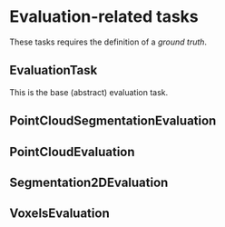 Evaluation-related tasks
===

These tasks requires the definition of a *ground truth*.

## EvaluationTask

This is the base (abstract) evaluation task.

## PointCloudSegmentationEvaluation

## PointCloudEvaluation

## Segmentation2DEvaluation

## VoxelsEvaluation
